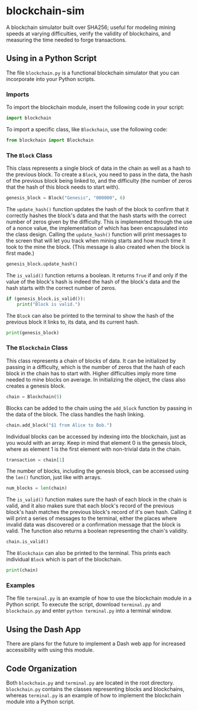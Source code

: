 # blockchain-sim
A blockchain simulator built over SHA256; useful for modeling mining speeds at varying difficulties, verify the validity of blockchains, and measuring the time needed to forge transactions.

## Using in a Python Script
The file `blockchain.py` is a functional blockchain simulator that you can incorporate into your Python scripts.

### Imports
To import the blockchain module, insert the following code in your script:
```python
import blockchain
```
To import a specific class, like `Blockchain`, use the following code:
```python
from blockchain import Blockchain
```

### The `Block` Class

This class represents a single block of data in the chain as well as a hash to the previous block. To create a `Block`, you need to pass in the data, the hash of the previous block being linked to, and the difficulty (the number of zeros that the hash of this block needs to start with).
```python
genesis_block = Block("Genesis", "000000", 6)
```
The `update_hash()` function updates the hash of the block to confirm that it correctly hashes the block's data and that the hash starts with the correct number of zeros given by the difficulty. This is implemented through the use of a nonce value, the implementation of which has been encapsulated into the class design. Calling the `update_hash()` function will print messages to the screen that will let you track when mining starts and how much time it took to the mine the block. (This message is also created when the block is first made.)
```python
genesis_block.update_hash()
```
The `is_valid()` function returns a boolean. It returns `True` if and only if the value of the block's hash is indeed the hash of the block's data and the hash starts with the correct number of zeros.
```python
if (genesis_block.is_valid()):
    print("Block is valid.")
```
The `Block` can also be printed to the terminal to show the hash of the previous block it links to, its data, and its current hash.
```python
print(genesis_block)
```

### The `Blockchain` Class
This class represents a chain of blocks of data. It can be initialized by passing in a difficulty, which is the number of zeros that the hash of each block in the chain has to start with. Higher difficulties imply more time needed to mine blocks on average. In initializing the object, the class also creates a genesis block.
```python
chain = Blockchain(5)
```
Blocks can be added to the chain using the `add_block` function by passing in the data of the block. The class handles the hash linking.
```python
chain.add_block("$1 from Alice to Bob.")
```
Individual blocks can be accessed by indexing into the blockchain, just as you would with an array. Keep in mind that element 0 is the genesis block, where as element 1 is the first element with non-trivial data in the chain.
```python
transaction = chain[1]
```
The number of blocks, including the genesis block, can be accessed using the `len()` function, just like with arrays.
```python
num_blocks = len(chain)
```
The `is_valid()` function makes sure the hash of each block in the chain is valid, and it also makes sure that each block's record of the previous block's hash matches the previous block's record of it's own hash. Calling it will print a series of messages to the terminal, either the places where invalid data was discovered or a confirmation message that the block is valid. The function also returns a boolean representing the chain's validity.
```python
chain.is_valid()
```
The `Blockchain` can also be printed to the terminal. This prints each individual `Block` which is part of the blockchain.
```python
print(chain)
```

### Examples
The file `terminal.py` is an example of how to use the blockchain module in a Python script. To execute the script, download `terminal.py` and `blockchain.py` and enter `python terminal.py` into a terminal window.

## Using the Dash App
There are plans for the future to implement a Dash web app for increased accessibility with using this module.

## Code Organization
Both `blockchain.py` and `terminal.py` are located in the root directory. `blockchain.py` contains the classes representing blocks and blockchains, whereas `terminal.py` is an example of how to implement the blockchain module into a Python script.
